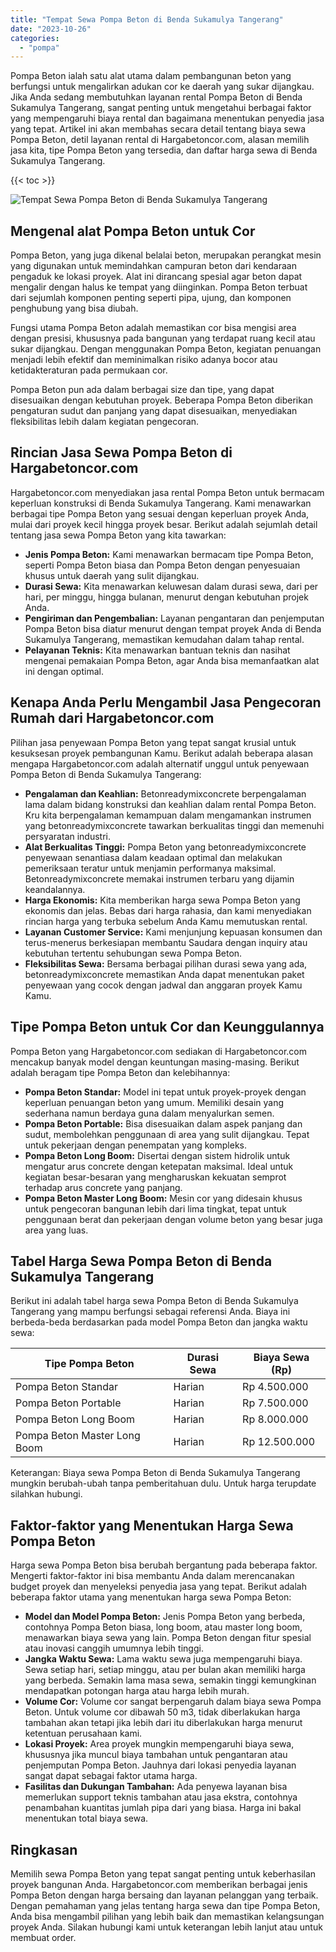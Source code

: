 ```yaml
---
title: "Tempat Sewa Pompa Beton di Benda Sukamulya Tangerang"
date: "2023-10-26"
categories: 
  - "pompa"
---
```




Pompa Beton ialah satu alat utama dalam pembangunan beton yang berfungsi untuk mengalirkan adukan cor ke daerah yang sukar dijangkau. Jika Anda sedang membutuhkan layanan rental Pompa Beton di Benda Sukamulya Tangerang, sangat penting untuk mengetahui berbagai faktor yang mempengaruhi biaya rental dan bagaimana menentukan penyedia jasa yang tepat. Artikel ini akan membahas secara detail tentang biaya sewa Pompa Beton, detil layanan rental di Hargabetoncor.com, alasan memilih jasa kita, tipe Pompa Beton yang tersedia, dan daftar harga sewa di Benda Sukamulya Tangerang.

{{< toc >}}

![Tempat Sewa Pompa Beton di Benda Sukamulya Tangerang](https://hargareadymixid.github.io/pompa/concrete-pump%20(14).png)

## Mengenal alat Pompa Beton untuk Cor

Pompa Beton, yang juga dikenal belalai beton, merupakan perangkat mesin yang digunakan untuk memindahkan campuran beton dari kendaraan pengaduk ke lokasi proyek. Alat ini dirancang spesial agar beton dapat mengalir dengan halus ke tempat yang diinginkan. Pompa Beton terbuat dari sejumlah komponen penting seperti pipa, ujung, dan komponen penghubung yang bisa diubah.

Fungsi utama Pompa Beton adalah memastikan cor bisa mengisi area dengan presisi, khususnya pada bangunan yang terdapat ruang kecil atau sukar dijangkau. Dengan menggunakan Pompa Beton, kegiatan penuangan menjadi lebih efektif dan meminimalkan risiko adanya bocor atau ketidakteraturan pada permukaan cor.

Pompa Beton pun ada dalam berbagai size dan tipe, yang dapat disesuaikan dengan kebutuhan proyek. Beberapa Pompa Beton diberikan pengaturan sudut dan panjang yang dapat disesuaikan, menyediakan fleksibilitas lebih dalam kegiatan pengecoran.

## Rincian Jasa Sewa Pompa Beton di Hargabetoncor.com

Hargabetoncor.com menyediakan jasa rental Pompa Beton untuk bermacam keperluan konstruksi di Benda Sukamulya Tangerang. Kami menawarkan berbagai tipe Pompa Beton yang sesuai dengan keperluan proyek Anda, mulai dari proyek kecil hingga proyek besar. Berikut adalah sejumlah detail tentang jasa sewa Pompa Beton yang kita tawarkan:

- **Jenis Pompa Beton:** Kami menawarkan bermacam tipe Pompa Beton, seperti Pompa Beton biasa dan Pompa Beton dengan penyesuaian khusus untuk daerah yang sulit dijangkau.
- **Durasi Sewa:** Kita menawarkan keluwesan dalam durasi sewa, dari per hari, per minggu, hingga bulanan, menurut dengan kebutuhan projek Anda.
- **Pengiriman dan Pengembalian:** Layanan pengantaran dan penjemputan Pompa Beton bisa diatur menurut dengan tempat proyek Anda di Benda Sukamulya Tangerang, memastikan kemudahan dalam tahap rental.
- **Pelayanan Teknis:** Kita menawarkan bantuan teknis dan nasihat mengenai pemakaian Pompa Beton, agar Anda bisa memanfaatkan alat ini dengan optimal.

## Kenapa Anda Perlu Mengambil Jasa Pengecoran Rumah dari Hargabetoncor.com

Pilihan jasa penyewaan Pompa Beton yang tepat sangat krusial untuk kesuksesan proyek pembangunan Kamu. Berikut adalah beberapa alasan mengapa Hargabetoncor.com adalah alternatif unggul untuk penyewaan Pompa Beton di Benda Sukamulya Tangerang:

- **Pengalaman dan Keahlian:** Betonreadymixconcrete berpengalaman lama dalam bidang konstruksi dan keahlian dalam rental Pompa Beton. Kru kita berpengalaman kemampuan dalam mengamankan instrumen yang betonreadymixconcrete tawarkan berkualitas tinggi dan memenuhi persyaratan industri.
- **Alat Berkualitas Tinggi:** Pompa Beton yang betonreadymixconcrete penyewaan senantiasa dalam keadaan optimal dan melakukan pemeriksaan teratur untuk menjamin performanya maksimal. Betonreadymixconcrete memakai instrumen terbaru yang dijamin keandalannya.
- **Harga Ekonomis:** Kita memberikan harga sewa Pompa Beton yang ekonomis dan jelas. Bebas dari harga rahasia, dan kami menyediakan rincian harga yang terbuka sebelum Anda Kamu memutuskan rental.
- **Layanan Customer Service:** Kami menjunjung kepuasan konsumen dan terus-menerus berkesiapan membantu Saudara dengan inquiry atau kebutuhan tertentu sehubungan sewa Pompa Beton.
- **Fleksibilitas Sewa:** Bersama berbagai pilihan durasi sewa yang ada, betonreadymixconcrete memastikan Anda dapat menentukan paket penyewaan yang cocok dengan jadwal dan anggaran proyek Kamu Kamu.

## Tipe Pompa Beton untuk Cor dan Keunggulannya

Pompa Beton yang Hargabetoncor.com sediakan di Hargabetoncor.com mencakup banyak model dengan keuntungan masing-masing. Berikut adalah beragam tipe Pompa Beton dan kelebihannya:

- **Pompa Beton Standar:** Model ini tepat untuk proyek-proyek dengan keperluan penuangan beton yang umum. Memiliki desain yang sederhana namun berdaya guna dalam menyalurkan semen.
- **Pompa Beton Portable:** Bisa disesuaikan dalam aspek panjang dan sudut, membolehkan penggunaan di area yang sulit dijangkau. Tepat untuk pekerjaan dengan penempatan yang kompleks.
- **Pompa Beton Long Boom:** Disertai dengan sistem hidrolik untuk mengatur arus concrete dengan ketepatan maksimal. Ideal untuk kegiatan besar-besaran yang mengharuskan kekuatan semprot terhadap arus concrete yang panjang.
- **Pompa Beton Master Long Boom:** Mesin cor yang didesain khusus untuk pengecoran bangunan lebih dari lima tingkat, tepat untuk penggunaan berat dan pekerjaan dengan volume beton yang besar juga area yang luas.

## Tabel Harga Sewa Pompa Beton di Benda Sukamulya Tangerang

Berikut ini adalah tabel harga sewa Pompa Beton di Benda Sukamulya Tangerang yang mampu berfungsi sebagai referensi Anda. Biaya ini berbeda-beda berdasarkan pada model Pompa Beton dan jangka waktu sewa:

| Tipe Pompa Beton | Durasi Sewa | Biaya Sewa (Rp) |
| --- | --- | --- |
| Pompa Beton Standar | Harian | Rp 4.500.000 |
| Pompa Beton Portable | Harian | Rp 7.500.000 |
| Pompa Beton Long Boom | Harian | Rp 8.000.000 |
| Pompa Beton Master Long Boom | Harian | Rp 12.500.000 |

Keterangan: Biaya sewa Pompa Beton di Benda Sukamulya Tangerang mungkin berubah-ubah tanpa pemberitahuan dulu. Untuk harga terupdate silahkan hubungi.

## Faktor-faktor yang Menentukan Harga Sewa Pompa Beton

Harga sewa Pompa Beton bisa berubah bergantung pada beberapa faktor. Mengerti faktor-faktor ini bisa membantu Anda dalam merencanakan budget proyek dan menyeleksi penyedia jasa yang tepat. Berikut adalah beberapa faktor utama yang menentukan harga sewa Pompa Beton:

- **Model dan Model Pompa Beton:** Jenis Pompa Beton yang berbeda, contohnya Pompa Beton biasa, long boom, atau master long boom, menawarkan biaya sewa yang lain. Pompa Beton dengan fitur spesial atau inovasi canggih umumnya lebih tinggi.
- **Jangka Waktu Sewa:** Lama waktu sewa juga mempengaruhi biaya. Sewa setiap hari, setiap minggu, atau per bulan akan memiliki harga yang berbeda. Semakin lama masa sewa, semakin tinggi kemungkinan mendapatkan potongan harga atau harga lebih murah.
- **Volume Cor:** Volume cor sangat berpengaruh dalam biaya sewa Pompa Beton. Untuk volume cor dibawah 50 m3, tidak diberlakukan harga tambahan akan tetapi jika lebih dari itu diberlakukan harga menurut ketentuan perusahaan kami.
- **Lokasi Proyek:** Area proyek mungkin mempengaruhi biaya sewa, khususnya jika muncul biaya tambahan untuk pengantaran atau penjemputan Pompa Beton. Jauhnya dari lokasi penyedia layanan sangat dapat sebagai faktor utama harga.
- **Fasilitas dan Dukungan Tambahan:** Ada penyewa layanan bisa memerlukan support teknis tambahan atau jasa ekstra, contohnya penambahan kuantitas jumlah pipa dari yang biasa. Harga ini bakal menentukan total biaya sewa.

## Ringkasan

Memilih sewa Pompa Beton yang tepat sangat penting untuk keberhasilan proyek bangunan Anda. Hargabetoncor.com memberikan berbagai jenis Pompa Beton dengan harga bersaing dan layanan pelanggan yang terbaik. Dengan pemahaman yang jelas tentang harga sewa dan tipe Pompa Beton, Anda bisa mengambil pilihan yang lebih baik dan memastikan kelangsungan proyek Anda. Silakan hubungi kami untuk keterangan lebih lanjut atau untuk membuat order.
